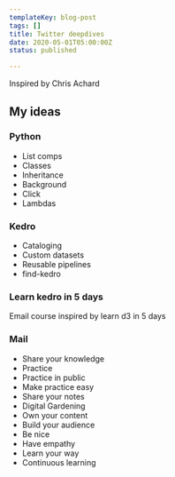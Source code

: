 ```yaml
---
templateKey: blog-post
tags: []
title: Twitter deepdives
date: 2020-05-01T05:00:00Z
status: published

---
```

Inspired by Chris Achard

## My ideas

### Python

* List comps
* Classes
* Inheritance
* Background
* Click
* Lambdas

### Kedro

* Cataloging
* Custom datasets
* Reusable pipelines
* find-kedro

### Learn kedro in 5 days

Email course inspired by learn d3 in 5 days

### Mail

* Share your knowledge
* Practice
* Practice in public
* Make practice easy
* Share your notes
* Digital Gardening
* Own your content
* Build your audience
* Be nice
* Have empathy
* Learn your way
* Continuous learning
